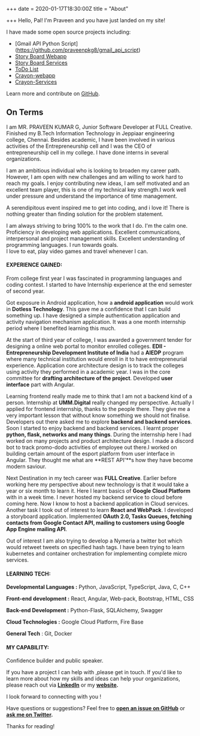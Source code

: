 +++
date = 2020-01-17T18:30:00Z
title = "About"

+++
Hello, Pal!
I'm Praveen and you have just landed on my site!

I have made some open source projects including:

* [Gmail API Python Script] (https://github.com/praveenpkg8/gmail_api_script)
* [Story Board Webapp](https://github.com/praveenpkg8/webapp_storyboard)
* [Story Board Services](https://github.com/praveenpkg8/full_service)
* [ToDo List](https://github.com/praveenpkg8/todolist)
* [Crayon-webapp](https://github.com/praveenpkg8/crayon-webapp)
* [Crayon-Services](https://github.com/praveenpkg8/crayond_backend)

Learn more and contribute on [GitHub](https://github.com/praveenpkg8).

## On Terms

I am MR. PRAVEEN KUMAR G, Junior Software Developer at FULL Creative. Finished my B.Tech Information Technology in Jeppiaar engineering college, Chennai. Besides academic, I have been involved in various activities of the Entrepreneurship cell and I was the CEO of entrepreneurship cell in my college. I have done interns in several organizations.

I am an ambitious individual who is looking to broaden my career path. However, I am open with new challenges and am willing to work hard to reach my goals. I enjoy contributing new ideas, I am self motivated and an excellent team player, this is one of my technical key strength.I work well under pressure and understand the importance of time management.

A serendipitous event inspired me to get into coding, and i love it! There is nothing greater than finding solution for the problem statement.

I am always striving to bring 100% to the work that I do.
I'm the calm one.
Proficiency in developing web applications.
Excellent communications, interpersonal and project management skills.
Excellent understanding of programming languages.
I run towards goals.  
I love to eat, play video games and travel whenever I can.

#### EXPERIENCE GAINED:

From college first year I was fascinated in programming languages and coding contest. I started to have Internship experience at the end semester of second year. 

Got exposure in Android application, how a **android application** would work in **Dotless Technology**. This gave me a confidence that I can build something up. I have designed a simple authentication application and activity navigation mechanism application. It was a one month internship period where I benefited learning this much.

At the start of third year of college, I was awarded a government tender for designing a online web portal to monitor enrolled colleges. **EDII - Entrepreneurship Development Institute of India** had a **AIEDP** program where many technical institution would enroll in it to have entrepreneurial experience. Application core architecture design is to track the colleges using activity they performed in a academic year. I was in the core committee for **drafting architecture of the project**. Developed **user interface** part with Angular.

Learning frontend really made me to think that I am not a backend kind of a person. Internship at **UMM.Digital** really changed my perspective. Actually I applied for frontend internship, thanks to the people there. They give me a very important lesson that without know something we should not finalise. Developers out there asked me to explore **backend and backend services**. Soon I started to enjoy backend and backend services. I learnt proper **python, flask, networks and many things**. During the internship here I had worked on many projects and product architecture design. I made a discord bot to track promo-dodo activities of employee out there.I worked on building certain amount of the esport platform from user interface in Angular. They thought me what are **REST API'**s how they have become modern saviour.

Next Destination in my tech career was **FULL Creative**. Earlier before working here my perspective about new technology is that it would take a year or six month to learn it. Here I learnt basics of **Google Cloud Platform** with in a week time. I never hosted my backend service to cloud before coming here. Now I know to host a backend application in Cloud services. Another task I took out of interest to learn **React and WebPack**. I developed a storyboard application. Implemented **OAuth 2.0, Tasks Queues, fetching contacts from Google Contact API, mailing to customers using Google App Engine mailing API**.

Out of interest I am also trying to develop a Nymeria a twitter bot which would retweet tweets on specified hash tags. I have been trying to learn kubernetes and container orchestration for implementing complete micro services.

#### LEARNING TECH:

**Developmental Languages  :** Python, JavaScript, TypeScript, Java, C, C++

**Front-end development :** React, Angular, Web-pack, Bootstrap, HTML, CSS

**Back-end Development :** Python-Flask, SQLAlchemy, Swagger

**Cloud Technologies :** Google Cloud Platform, Fire Base

**General Tech** : Git, Docker

#### MY CAPABILITY:

Confidence builder and public speaker.

If you have a project I can help with ,please get in touch.
If you'd like to learn more about how my skills and ideas can help your organizations, please reach out via [**LinkedIn**](https://www.linkedin.com/in/praveenpkg8/) or my [**website**](thepraveenpkg.firebaseapp.com)**.**

I look forward to connecting with you !

Have questions or suggestions? Feel free to [**open an issue on GitHub**](https://github.com/praveenpkg8) or [**ask me on Twitter**](https://twitter.com/praveenpkg8)**.**

Thanks for reading!